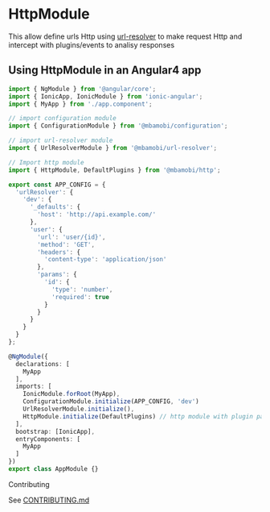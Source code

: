 # HttpModule

This allow define urls Http using [url-resolver](https://github.com/mbamobi/url-resolver) to make request Http and intercept with plugins/events to analisy responses

## Using HttpModule in an Angular4 app

```typescript
import { NgModule } from '@angular/core';
import { IonicApp, IonicModule } from 'ionic-angular';
import { MyApp } from './app.component';

// import configuration module
import { ConfigurationModule } from '@mbamobi/configuration';

// import url-resolver module
import { UrlResolverModule } from '@mbamobi/url-resolver';

// Import http module
import { HttpModule, DefaultPlugins } from '@mbamobi/http';

export const APP_CONFIG = {
  'urlResolver': {
    'dev': {
      '_defaults': {
        'host': 'http://api.example.com/'
      },
      'user': {
        'url': 'user/{id}',
        'method': 'GET',
        'headers': {
          'content-type': 'application/json'
        },
        'params': {
          'id': {
            'type': 'number',
            'required': true
          }
        }
      }
    }
  }
};

@NgModule({
  declarations: [
    MyApp
  ],
  imports: [
    IonicModule.forRoot(MyApp),
    ConfigurationModule.initialize(APP_CONFIG, 'dev')
    UrlResolverModule.initialize(),
    HttpModule.initialize(DefaultPlugins) // http module with plugin parseResponse
  ],
  bootstrap: [IonicApp],
  entryComponents: [
    MyApp
  ]
})
export class AppModule {}
```

Contributing

See [CONTRIBUTING.md](https://github.com/mbamobi/http/blob/master/.github/CONTRIBUTING.md)
